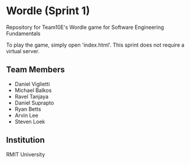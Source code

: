 # Wordle (Sprint 1)
Repository for Team10E's Wordle game for Software Engineering Fundamentals

To play the game, simply open 'index.html'.
This sprint does not require a virtual server. 

## Team Members
- Daniel Viglietti
- Michael Balkos
- Ravel Tanjaya
- Daniel Suprapto
- Ryan Betts
- Arvin Lee
- Steven Loek

## Institution
RMIT University

